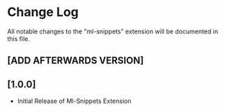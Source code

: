 # Change Log
All notable changes to the "ml-snippets" extension will be documented in this file.


## [ADD AFTERWARDS VERSION]

## [1.0.0]
- Initial Release of Ml-Snippets Extension